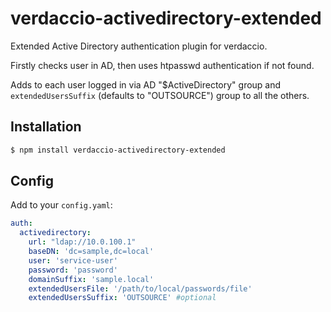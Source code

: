 # verdaccio-activedirectory-extended
Extended Active Directory authentication plugin for verdaccio.

Firstly checks user in AD, then uses htpasswd authentication if not found.

Adds to each user logged in via AD "$ActiveDirectory" group and `extendedUsersSuffix` (defaults to "OUTSOURCE") group to all the others.

## Installation

```sh
$ npm install verdaccio-activedirectory-extended
```

## Config

Add to your `config.yaml`:

```yaml
auth:
  activedirectory:
    url: "ldap://10.0.100.1"
    baseDN: 'dc=sample,dc=local'
    user: 'service-user'
    password: 'password'
    domainSuffix: 'sample.local'
    extendedUsersFile: '/path/to/local/passwords/file'
    extendedUsersSuffix: 'OUTSOURCE' #optional
```